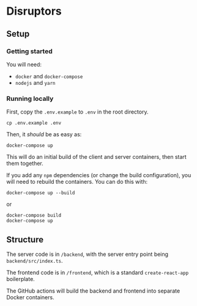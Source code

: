 # Disruptors

## Setup

### Getting started

You will need:

- `docker` and `docker-compose`
- `nodejs` and `yarn`

### Running locally

First, copy the `.env.example` to `.env` in the root directory.

```
cp .env.example .env
```

Then, it _should_ be as easy as:

```
docker-compose up
```

This will do an initial build of the client and server containers, then start them together.

If you add any `npm` dependencies (or change the build configuration), you will need to rebuild the containers. You can do this with:

```
docker-compose up --build
```

or

```
docker-compose build
docker-compose up
```

## Structure

The server code is in `/backend`, with the server entry point being `backend/src/index.ts`.

The frontend code is in `/frontend`, which is a standard `create-react-app` boilerplate.

The GitHub actions will build the backend and frontend into separate Docker containers.
